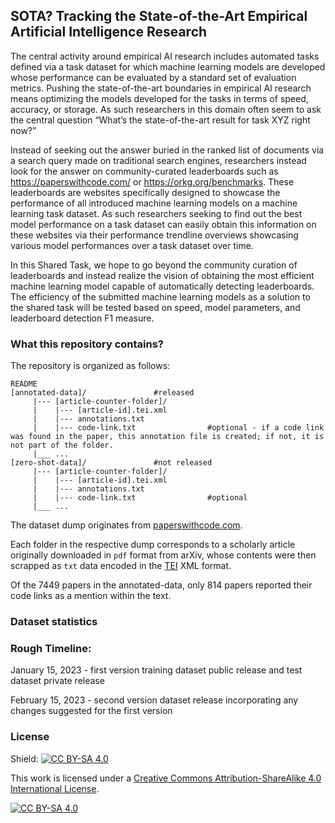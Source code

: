 ## SOTA? Tracking the State-of-the-Art Empirical Artificial Intelligence Research

The central activity around empirical AI research includes automated tasks defined via a task dataset for which machine learning models are developed whose performance can be evaluated by a standard set of evaluation metrics. Pushing the state-of-the-art boundaries in empirical AI research means optimizing the models developed for the tasks in terms of speed, accuracy, or storage. As such researchers in this domain often seem to ask the central question “What’s the state-of-the-art result for task XYZ right now?” 


Instead of seeking out the answer buried in the ranked list of documents via a search query made on traditional search engines, researchers instead look for the answer on community-curated leaderboards such as https://paperswithcode.com/ or https://orkg.org/benchmarks. These leaderboards are websites specifically designed to showcase the performance of all introduced machine learning models on a machine learning task dataset. As such researchers seeking to find out the best model performance on a task dataset can easily obtain this information on these websites via their performance trendline overviews showcasing various model performances over a task dataset over time.


In this Shared Task, we hope to go beyond the community curation of leaderboards and instead  realize the vision of obtaining the most efficient machine learning model capable of automatically detecting leaderboards. The efficiency of the submitted machine learning models as a solution to the shared task will be tested based on speed, model parameters, and leaderboard detection F1 measure.


### What this repository contains?

The repository is organized as follows:

```
README
[annotated-data]/				#released
     |--- [article-counter-folder]/
	 |    |--- [article-id].tei.xml
	 |    |--- annotations.txt
	 |    |--- code-link.txt				#optional - if a code link was found in the paper, this annotation file is created; if not, it is not part of the folder.
	 |___ ...
[zero-shot-data]/				#not released
     |--- [article-counter-folder]/
	 |    |--- [article-id].tei.xml
	 |    |--- annotations.txt
	 |    |--- code-link.txt				#optional	 
	 |___ ...
```

The dataset dump originates from [paperswithcode.com](https://paperswithcode.com/).

Each folder in the respective dump corresponds to a scholarly article
originally downloaded in `pdf` format from arXiv, whose contents were then
scrapped as `txt` data encoded in the [TEI](https://en.wikipedia.org/wiki/Text_Encoding_Initiative) XML format.

Of the 7449 papers in the annotated-data, only 814 papers reported their
code links as a mention within the text.

### Dataset statistics


### Rough Timeline:

January 15, 2023 - first version training dataset public release and test dataset private release

February 15, 2023 - second version dataset release incorporating any changes suggested for the first version

### License

Shield: [![CC BY-SA 4.0][cc-by-sa-shield]][cc-by-sa]

This work is licensed under a
[Creative Commons Attribution-ShareAlike 4.0 International License][cc-by-sa].

[![CC BY-SA 4.0][cc-by-sa-image]][cc-by-sa]

[cc-by-sa]: http://creativecommons.org/licenses/by-sa/4.0/
[cc-by-sa-image]: https://licensebuttons.net/l/by-sa/4.0/88x31.png
[cc-by-sa-shield]: https://img.shields.io/badge/License-CC%20BY--SA%204.0-lightgrey.svg
